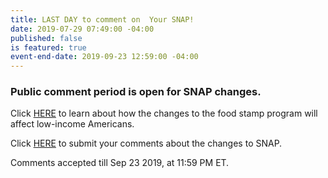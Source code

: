 ```yaml
---
title: LAST DAY to comment on  Your SNAP!
date: 2019-07-29 07:49:00 -04:00
published: false
is featured: true
event-end-date: 2019-09-23 12:59:00 -04:00
---
```


### Public comment period is open for SNAP changes. 

Click [HERE](https://www.pbs.org/newshour/health/how-would-trumps-food-stamp-plan-affect-low-income-americans) to learn about how the changes to the food stamp program will affect low-income Americans.

Click [HERE](https://www.tbs.com/shows/full-frontal-with-samantha-bee/july-2019-snap) to submit your comments about the changes to SNAP.  

Comments accepted till Sep 23 2019, at 11:59 PM ET. 

